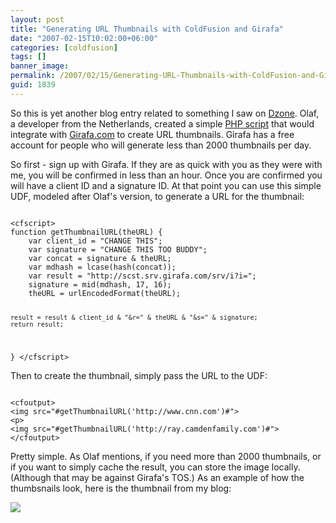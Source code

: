 ```yaml
---
layout: post
title: "Generating URL Thumbnails with ColdFusion and Girafa"
date: "2007-02-15T10:02:00+06:00"
categories: [coldfusion]
tags: []
banner_image: 
permalink: /2007/02/15/Generating-URL-Thumbnails-with-ColdFusion-and-Girafa
guid: 1839
---
```


So this is yet another blog entry related to something I saw on <a href="http://www.dzone.com">Dzone</a>. Olaf, a developer from the Netherlands, created a simple <a href="http://www.web-development-blog.com/archives/dynamic-thumbnails-from-websites/">PHP script</a> that would integrate with <a href="http://www.girafa.com">Girafa.com</a> to create URL thumbnails. Girafa has a free account for people who will generate less than 2000 thumbnails per day.
<!--more-->
So first - sign up with Girafa. If they are as quick with you as they were with me, you will be confirmed in less than an hour. Once you are confirmed you will have a client ID and a signature ID. At that point you can use this simple UDF, modeled after Olaf's version, to generate a URL for the thumbnail:

<code>
&lt;cfscript&gt;
function getThumbnailURL(theURL) {
	var client_id = "CHANGE THIS";
	var signature = "CHANGE THIS TOO BUDDY";
	var concat = signature & theURL;
	var mdhash = lcase(hash(concat));
	var result = "http://scst.srv.girafa.com/srv/i?i=";
	signature = mid(mdhash, 17, 16);
	theURL = urlEncodedFormat(theURL);
	
	result = result & client_id & "&r=" & theURL & "&s=" & signature;
	return result;
}
&lt;/cfscript&gt;
</code>

Then to create the thumbnail, simply pass the URL to the UDF:

<code>
&lt;cfoutput&gt;
&lt;img src="#getThumbnailURL('http://www.cnn.com')#"&gt;
&lt;p&gt;
&lt;img src="#getThumbnailURL('http://ray.camdenfamily.com')#"&gt;
&lt;/cfoutput&gt;
</code>

Pretty simple. As Olaf mentions, if you need more than 2000 thumbnails, or if you want to simply cache the result, you can store the image locally. (Although that may be against Girafa's TOS.) As an example of how the thumbsnails look, here is the thumbnail from my blog:

<img src="http://scst.srv.girafa.com/srv/i?i=sc010594&r=http{% raw %}%3A%{% endraw %}2F{% raw %}%2Fray%{% endraw %}2Ecamdenfamily%2Ecom&s=0af1b70f77887885">